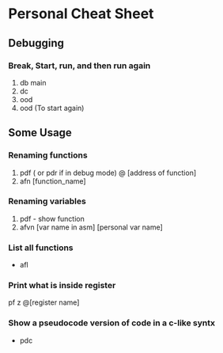 # Personal Cheat Sheet

## Debugging

### Break, Start, run, and then run again

1. db main
2. dc
3. ood
4. ood (To start again)

## Some Usage

### Renaming functions

1. pdf ( or pdr if in debug mode) @ [address of function]
2. afn [function_name]

### Renaming variables

1. pdf - show function
2. afvn [var name in asm] [personal var name]

### List all functions

- afl

### Print what is inside register

pf z @[register name]

### Show a pseudocode version of code in a c-like syntx

- pdc
